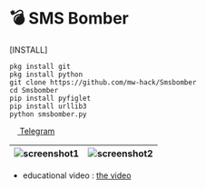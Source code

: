 # 💣 SMS Bomber

[INSTALL]
```
pkg install git
pkg install python
git clone https://github.com/mw-hack/Smsbomber
cd Smsbomber
pip install pyfiglet
pip install urllib3
python smsbomber.py

```

<a href="https://t.me/Mw_hack"><img src="https://upload.wikimedia.org/wikipedia/commons/thumb/8/82/Telegram_logo.svg/768px-Telegram_logo.svg.png" width=14 height=14 /> Telegram</a>

| ![screenshot1](https://s2.uupload.ir/files/picsart_22-12-15_01-25-59-182_iuqr.png) | ![screenshot2](https://s2.uupload.ir/files/picsart_22-12-15_01-27-48-378_svy1.png) |
|--|--|
- educational video : <a href="https://t.me/Mw_hack/3088">the video</a>
